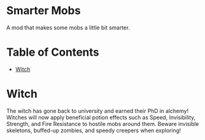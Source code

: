 # Smarter Mobs
A mod that makes some mobs a little bit smarter.

# Table of Contents
- [Witch](#Witch)

# Witch
The witch has gone back to university and earned their PhD in alchemy! Witches will now apply beneficial potion effects such as Speed, Invisibility, Strength, and Fire Resistance to hostile mobs around them. Beware invisible skeletons, buffed-up zombies, and speedy creepers when exploring! 

